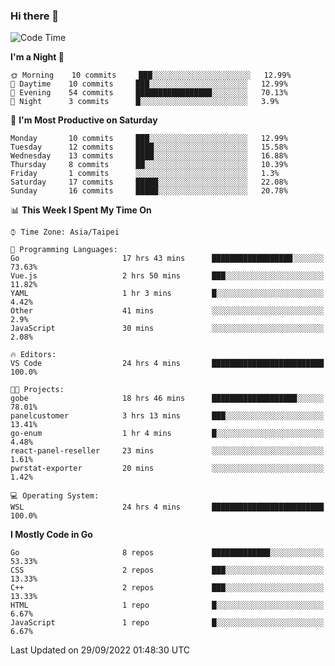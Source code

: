 ### Hi there 👋

<!--START_SECTION:waka-->
![Code Time](http://img.shields.io/badge/Code%20Time-465%20hrs%202%20mins-blue)

**I'm a Night 🦉** 

```text
🌞 Morning    10 commits     ███░░░░░░░░░░░░░░░░░░░░░░   12.99% 
🌆 Daytime    10 commits     ███░░░░░░░░░░░░░░░░░░░░░░   12.99% 
🌃 Evening    54 commits     █████████████████░░░░░░░░   70.13% 
🌙 Night      3 commits      █░░░░░░░░░░░░░░░░░░░░░░░░   3.9%

```
📅 **I'm Most Productive on Saturday** 

```text
Monday       10 commits     ███░░░░░░░░░░░░░░░░░░░░░░   12.99% 
Tuesday      12 commits     ████░░░░░░░░░░░░░░░░░░░░░   15.58% 
Wednesday    13 commits     ████░░░░░░░░░░░░░░░░░░░░░   16.88% 
Thursday     8 commits      ██░░░░░░░░░░░░░░░░░░░░░░░   10.39% 
Friday       1 commits      ░░░░░░░░░░░░░░░░░░░░░░░░░   1.3% 
Saturday     17 commits     █████░░░░░░░░░░░░░░░░░░░░   22.08% 
Sunday       16 commits     █████░░░░░░░░░░░░░░░░░░░░   20.78%

```


📊 **This Week I Spent My Time On** 

```text
⌚︎ Time Zone: Asia/Taipei

💬 Programming Languages: 
Go                       17 hrs 43 mins      ██████████████████░░░░░░░   73.63% 
Vue.js                   2 hrs 50 mins       ███░░░░░░░░░░░░░░░░░░░░░░   11.82% 
YAML                     1 hr 3 mins         █░░░░░░░░░░░░░░░░░░░░░░░░   4.42% 
Other                    41 mins             ░░░░░░░░░░░░░░░░░░░░░░░░░   2.9% 
JavaScript               30 mins             ░░░░░░░░░░░░░░░░░░░░░░░░░   2.08%

🔥 Editors: 
VS Code                  24 hrs 4 mins       █████████████████████████   100.0%

🐱‍💻 Projects: 
gobe                     18 hrs 46 mins      ███████████████████░░░░░░   78.01% 
panelcustomer            3 hrs 13 mins       ███░░░░░░░░░░░░░░░░░░░░░░   13.41% 
go-enum                  1 hr 4 mins         █░░░░░░░░░░░░░░░░░░░░░░░░   4.48% 
react-panel-reseller     23 mins             ░░░░░░░░░░░░░░░░░░░░░░░░░   1.61% 
pwrstat-exporter         20 mins             ░░░░░░░░░░░░░░░░░░░░░░░░░   1.42%

💻 Operating System: 
WSL                      24 hrs 4 mins       █████████████████████████   100.0%

```

**I Mostly Code in Go** 

```text
Go                       8 repos             █████████████░░░░░░░░░░░░   53.33% 
CSS                      2 repos             ███░░░░░░░░░░░░░░░░░░░░░░   13.33% 
C++                      2 repos             ███░░░░░░░░░░░░░░░░░░░░░░   13.33% 
HTML                     1 repo              █░░░░░░░░░░░░░░░░░░░░░░░░   6.67% 
JavaScript               1 repo              █░░░░░░░░░░░░░░░░░░░░░░░░   6.67%

```



 Last Updated on 29/09/2022 01:48:30 UTC
<!--END_SECTION:waka-->

<!--
**omegaatt36/omegaatt36** is a ✨ _special_ ✨ repository because its `README.md` (this file) appears on your GitHub profile.

Here are some ideas to get you started:

- 🔭 I’m currently working on ...
- 🌱 I’m currently learning ...
- 👯 I’m looking to collaborate on ...
- 🤔 I’m looking for help with ...
- 💬 Ask me about ...
- 📫 How to reach me: ...
- 😄 Pronouns: ...
- ⚡ Fun fact: ...
-->
